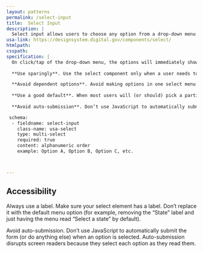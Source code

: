 ```yaml
---
layout: patterns
permalink: /select-input
title:  Select Input
description: |
  Select input allows users to choose any option from a drop-down menu. When the user clicks on the drop-down menu, the options will immediately show, and the user will be able to click on only one at a time.
usa-link: https://designsystem.digital.gov/components/select/
htmlpath: 
csspath:
specification: |
  On click/tap of the drop-down menu, the options will immediately show, and the user will be able to click on only one at a time. Once the user clicks on an option, the dropdown menu will show only the option chosen. On click/tap of the menu again, the user will see all the options again, with a check-mark next to the one they chose. The user may change their choice however many times they want before clicking/tapping the submit button.
  
  **Use sparingly**. Use the select component only when a user needs to choose from about seven to 15 possible options and you have limited space to display the options.

  **Avoid dependent options**. Avoid making options in one select menu change based on the input to another. Users often don’t understand how choosing an item in one impacts another.
  
  **Use a good default**. When most users will (or should) pick a particular option, make it the default: <option selected="selected">Default</option>
  
  **Avoid auto-submission**. Don’t use JavaScript to automatically submit the form (or do anything else) when an option is chosen. Offer a “submit” button at the end of the form instead. Users often change their choices multiple times. Auto-submission is also less accessible.

 schema: 
  - fieldname: select-input
    class-name: usa-select
    type: multi-select
    required: true
    content: alphanumeric order
    example: Option A, Option B, Option C, etc.



---
```

<!--- if extra information is needed for this pattern, write here in Markdown. -->
<!--- to learn markdown format go to https://docs.github.com/en/github/writing-on-github/basic-writing-and-formatting-syntax -->

## Accessibility

Always use a label. Make sure your select element has a label. Don’t replace it with the default menu option (for example, removing the “State” label and just having the menu read “Select a state” by default).

Avoid auto-submission. Don’t use JavaScript to automatically submit the form (or do anything else) when an option is selected. Auto-submission disrupts screen readers because they select each option as they read them.

